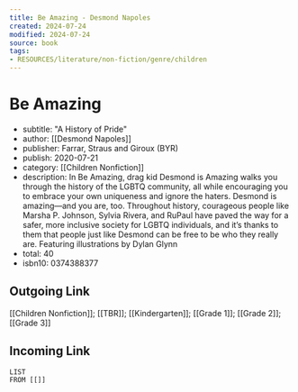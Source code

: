 ```yaml
---
title: Be Amazing - Desmond Napoles
created: 2024-07-24
modified: 2024-07-24
source: book
tags:
- RESOURCES/literature/non-fiction/genre/children
---
```

# Be Amazing
- subtitle: "A History of Pride"
- author: [[Desmond Napoles]]
- publisher: Farrar, Straus and Giroux (BYR)
- publish: 2020-07-21
- category: [[Children Nonfiction]]
- description: In Be Amazing, drag kid Desmond is Amazing walks you through the history of the LGBTQ community, all while encouraging you to embrace your own uniqueness and ignore the haters. Desmond is amazing—and you are, too. Throughout history, courageous people like Marsha P. Johnson, Sylvia Rivera, and RuPaul have paved the way for a safer, more inclusive society for LGBTQ individuals, and it’s thanks to them that people just like Desmond can be free to be who they really are. Featuring illustrations by Dylan Glynn
- total: 40
- isbn10: 0374388377

## Outgoing Link
[[Children Nonfiction]]; [[TBR]]; [[Kindergarten]]; [[Grade 1]]; [[Grade 2]]; [[Grade 3]]

## Incoming Link
```dataview
LIST
FROM [[]]
```
